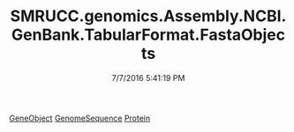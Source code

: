 ﻿---
title: SMRUCC.genomics.Assembly.NCBI.GenBank.TabularFormat.FastaObjects
date: 7/7/2016 5:41:19 PM
---

[GeneObject](T-SMRUCC.genomics.Assembly.NCBI.GenBank.TabularFormat.FastaObjects.GeneObject.html)
[GenomeSequence](T-SMRUCC.genomics.Assembly.NCBI.GenBank.TabularFormat.FastaObjects.GenomeSequence.html)
[Protein](T-SMRUCC.genomics.Assembly.NCBI.GenBank.TabularFormat.FastaObjects.Protein.html)
